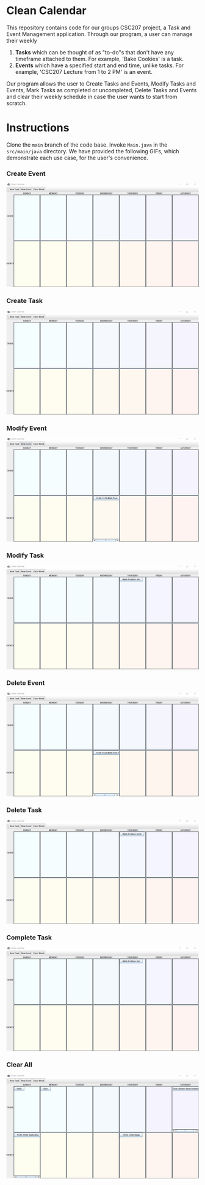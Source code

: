 # Clean Calendar

This repository contains code for our groups CSC207 project, a Task and Event Management application. Through our program, a user can
manage their weekly
1. __Tasks__ which can be thought of as "to-do"s that don't have any timeframe attached to them. For example, 'Bake Cookies' is a task.
2. __Events__ which have a specified start and end time, unlike tasks. For example, 'CSC207 Lecture from 1 to 2 PM' is an event.

Our program allows the user to Create Tasks and Events, Modify Tasks and Events, Mark Tasks as completed or uncompleted, Delete Tasks and Events and clear their weekly schedule in case the user wants to start from scratch.

# Instructions

Clone the ```main``` branch of the code base. Invoke ```Main.java``` in the ```src/main/java``` directory. We have provided the following GIFs, which demonstrate each use case, for the user's convenience.

### Create Event

![Create Event](images/CreateEvent.gif)

### Create Task

![Create Task](images/CreateTask.gif)

### Modify Event

![Modify Event](images/ModifyEvent.gif)

### Modify Task

![Modify Task](images/ModifyTask.gif)

### Delete Event

![Delete Event](images/DeleteEvent.gif)

### Delete Task

![Delete Task](images/DeleteTask.gif)

### Complete Task

![Complete Task](images/CompleteTask.gif)

### Clear All

![Clear All](images/ClearWeek.gif)